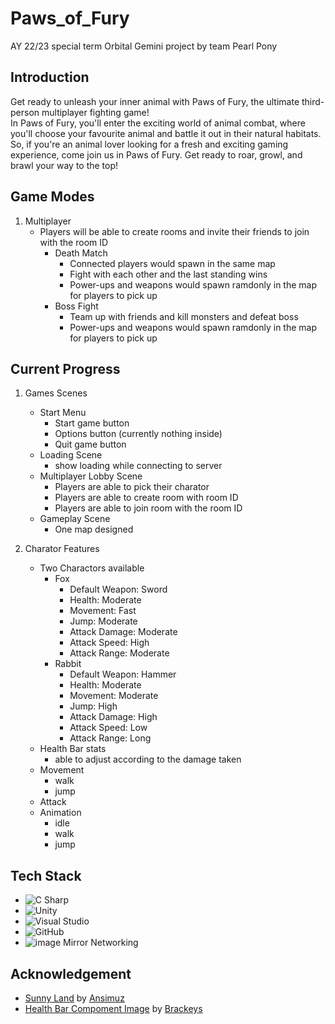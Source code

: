 # Paws_of_Fury
AY 22/23 special term Orbital Gemini project by team Pearl Pony

## Introduction
Get ready to unleash your inner animal with Paws of Fury, the ultimate third-person multiplayer fighting game!\
In Paws of Fury, you'll enter the exciting world of animal combat, where you'll choose your favourite animal and battle it out in their natural habitats.\
So, if you're an animal lover looking for a fresh and exciting gaming experience, come join us in Paws of Fury. Get ready to roar, growl, and brawl your way to the top!

## Game Modes
1. Multiplayer
   * Players will be able to create rooms and invite their friends to join with the room ID
     * Death Match
       * Connected players would spawn in the same map
       * Fight with each other and the last standing wins
       * Power-ups and weapons would spawn ramdonly in the map for players to pick up
     * Boss Fight
       * Team up with friends and kill monsters and defeat boss
       * Power-ups and weapons would spawn ramdonly in the map for players to pick up

## Current Progress
1. Games Scenes
   * Start Menu
     * Start game button
     * Options button (currently nothing inside)
     * Quit game button
   * Loading Scene
     * show loading while connecting to server
   * Multiplayer Lobby Scene
     * Players are able to pick their charator
     * Players are able to create room with room ID
     * Players are able to join room with the room ID
   * Gameplay Scene
     * One map designed

2. Charator Features
   * Two Charactors available
     * Fox
       * Default Weapon: Sword 
       * Health: Moderate
       * Movement: Fast
       * Jump: Moderate
       * Attack Damage: Moderate
       * Attack Speed: High
       * Attack Range: Moderate
     * Rabbit
       * Default Weapon: Hammer 
       * Health: Moderate
       * Movement: Moderate
       * Jump: High
       * Attack Damage: High
       * Attack Speed: Low
       * Attack Range: Long
   * Health Bar stats
     * able to adjust according to the damage taken
   * Movement
     * walk
     * jump
   * Attack
   * Animation
     * idle
     * walk
     * jump   
 
 ## Tech Stack
 - <img alt="C Sharp" src="https://img.shields.io/badge/C%23-239120?logo=c-sharpalogocolor=white&style=flat" />
 - ![Unity](https://img.shields.io/badge/-Unity-000000?style=flat-square&logo=unity&logoColor=white)
 - ![Visual Studio](https://img.shields.io/badge/-Visual%20Studio-5C2D91?style=flat-square&logo=visual-studio&logoColor=white)
 - ![GitHub](https://img.shields.io/badge/-GitHub-181717?style=flat-square&logo=github&logoColor=white)
 - ![image](https://github.com/adamzzq/Pearl_Pony_Orbital/assets/110774216/71b51d43-ccb3-468d-a248-0ee4b0f5fa2c) Mirror Networking


## Acknowledgement
* [Sunny Land](https://assetstore.unity.com/packages/2d/characters/sunny-land-103349) by [Ansimuz](https://assetstore.unity.com/publishers/18720)
* [Health Bar Compoment Image](https://github.com/Brackeys/Health-Bar/tree/master/Health%20Bar/Assets/Sprites) by [Brackeys](https://github.com/Brackeys)

